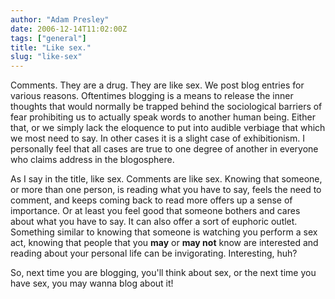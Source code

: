 ```yaml
---
author: "Adam Presley"
date: 2006-12-14T11:02:00Z
tags: ["general"]
title: "Like sex."
slug: "like-sex"
---
```


Comments. They are a drug. They are like sex. We post blog entries for
various reasons. Oftentimes blogging is a means to release the inner
thoughts that would normally be trapped behind the sociological barriers
of fear prohibiting us to actually speak words to another human being.
Either that, or we simply lack the eloquence to put into audible
verbiage that which we most need to say. In other cases it is a slight
case of exhibitionism. I personally feel that all cases are true to one
degree of another in everyone who claims address in the blogosphere.

As I say in the title, like sex. Comments are like sex. Knowing that
someone, or more than one person, is reading what you have to say, feels
the need to comment, and keeps coming back to read more offers up a
sense of importance. Or at least you feel good that someone bothers and
cares about what you have to say. It can also offer a sort of euphoric
outlet. Something similar to knowing that someone is watching you
perform a sex act, knowing that people that you **may** or **may not**
know are interested and reading about your personal life can be
invigorating. Interesting, huh?

So, next time you are blogging, you'll think about sex, or the next time
you have sex, you may wanna blog about it!
